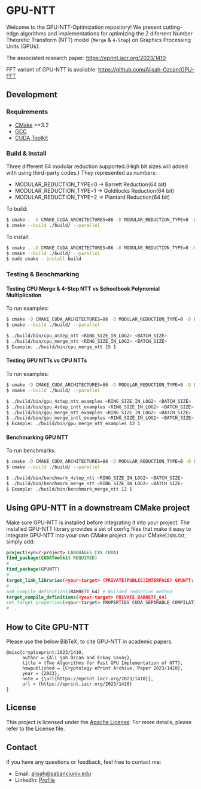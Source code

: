 # GPU-NTT

Welcome to the GPU-NTT-Optimization repository! We present cutting-edge algorithms and implementations for optimizing the 2 diferrent Number Theoretic Transform (NTT) model (`Merge` & `4-Step`) on Graphics Processing Units (GPUs).

The associated research paper: https://eprint.iacr.org/2023/1410

FFT variant of GPU-NTT is available: https://github.com/Alisah-Ozcan/GPU-FFT

## Development

### Requirements

- [CMake](https://cmake.org/download/) >=3.2
- [GCC](https://gcc.gnu.org/)
- [CUDA Toolkit](https://developer.nvidia.com/cuda-downloads)

### Build & Install

Three different 64 modular reduction supported.(High bit sizes will added with using third-party codes.) They represented as numbers:

- MODULAR_REDUCTION_TYPE=0 -> Barrett Reduction(64 bit)
- MODULAR_REDUCTION_TYPE=1 -> Goldilocks Reduction(64 bit)
- MODULAR_REDUCTION_TYPE=2 -> Plantard Reduction(64 bit)

To build:

```bash
$ cmake . -D CMAKE_CUDA_ARCHITECTURES=86 -D MODULAR_REDUCTION_TYPE=0 -B./build
$ cmake --build ./build/ --parallel
```

To install:

```bash
$ cmake . -D CMAKE_CUDA_ARCHITECTURES=86 -D MODULAR_REDUCTION_TYPE=0 -B./build
$ cmake --build ./build/ --parallel
$ sudo cmake --install build
```

### Testing & Benchmarking

#### Testing CPU Merge & 4-Step NTT vs Schoolbook Polynomial Multiplication

To run examples:

```bash
$ cmake -D CMAKE_CUDA_ARCHITECTURES=86 -D MODULAR_REDUCTION_TYPE=0 -D GPUNTT_BUILD_EXAMPLES=ON -B./build
$ cmake --build ./build/ --parallel

$ ./build/bin/cpu_4step_ntt <RING_SIZE_IN_LOG2> <BATCH_SIZE>
$ ./build/bin/cpu_merge_ntt <RING_SIZE_IN_LOG2> <BATCH_SIZE>
$ Example: ./build/bin/cpu_merge_ntt 15 1
```

#### Testing GPU NTTs vs CPU NTTs

To run examples:

```bash
$ cmake -D CMAKE_CUDA_ARCHITECTURES=86 -D MODULAR_REDUCTION_TYPE=0 -D GPUNTT_BUILD_EXAMPLES=ON -B./build
$ cmake --build ./build/ --parallel

$ ./build/bin/gpu_4step_ntt_examples <RING_SIZE_IN_LOG2> <BATCH_SIZE>
$ ./build/bin/gpu_4step_intt_examples <RING_SIZE_IN_LOG2> <BATCH_SIZE>
$ ./build/bin/gpu_merge_ntt_examples <RING_SIZE_IN_LOG2> <BATCH_SIZE>
$ ./build/bin/gpu_merge_intt_examples <RING_SIZE_IN_LOG2> <BATCH_SIZE>
$ Example: ./build/bin/gpu_merge_ntt_examples 12 1
```

#### Benchmarking GPU NTT

To run benchmarks:

```bash
$ cmake -D CMAKE_CUDA_ARCHITECTURES=86 -D MODULAR_REDUCTION_TYPE=0 -D GPUNTT_BUILD_BENCHMARKS=ON -B./build
$ cmake --build ./build/ --parallel

$ ./build/bin/benchmark_4step_ntt <RING_SIZE_IN_LOG2> <BATCH_SIZE>
$ ./build/bin/benchmark_merge_ntt <RING_SIZE_IN_LOG2> <BATCH_SIZE>
$ Example: ./build/bin/benchmark_merge_ntt 12 1
```

## Using GPU-NTT in a downstream CMake project

Make sure GPU-NTT is installed before integrating it into your project. The installed GPU-NTT library provides a set of config files that make it easy to integrate GPU-NTT into your own CMake project. In your CMakeLists.txt, simply add:

```cmake
project(<your-project> LANGUAGES CXX CUDA)
find_package(CUDAToolkit REQUIRED)
# ...
find_package(GPUNTT)
# ...
target_link_libraries(<your-target> (PRIVATE|PUBLIC|INTERFACE) GPUNTT::ntt CUDA::cudart)
# ...
add_compile_definitions(BARRETT_64) # Builded reduction method 
target_compile_definitions(<your-target> PRIVATE BARRETT_64)
set_target_properties(<your-target> PROPERTIES CUDA_SEPARABLE_COMPILATION ON)
# ...
```

## How to Cite GPU-NTT

Please use the below BibTeX, to cite GPU-NTT in academic papers.

```
@misc{cryptoeprint:2023/1410,
      author = {Ali Şah Özcan and Erkay Savaş},
      title = {Two Algorithms for Fast GPU Implementation of NTT},
      howpublished = {Cryptology ePrint Archive, Paper 2023/1410},
      year = {2023},
      note = {\url{https://eprint.iacr.org/2023/1410}},
      url = {https://eprint.iacr.org/2023/1410}
}
```

## License
This project is licensed under the [Apache License](LICENSE). For more details, please refer to the License file.

## Contact
If you have any questions or feedback, feel free to contact me: 
- Email: alisah@sabanciuniv.edu
- LinkedIn: [Profile](https://www.linkedin.com/in/ali%C5%9Fah-%C3%B6zcan-472382305/)
